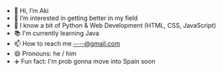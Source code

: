 - 👋 Hi, I’m Aki
- 👀 I’m interested in getting better in my field
- 🌱 I know a bit of Python & Web Development (HTML, CSS, JavaScript)
- 📚 I'm currently learning Java
- 📫 How to reach me ----@gmail.com
- 😄 Pronouns: he / him
- ✈️ Fun fact: I'm prob gonna move into Spain soon

<!---
aki-khun/aki-khun is a ✨ special ✨ repository because its `README.md` (this file) appears on your GitHub profile.
You can click the Preview link to take a look at your changes.
--->
